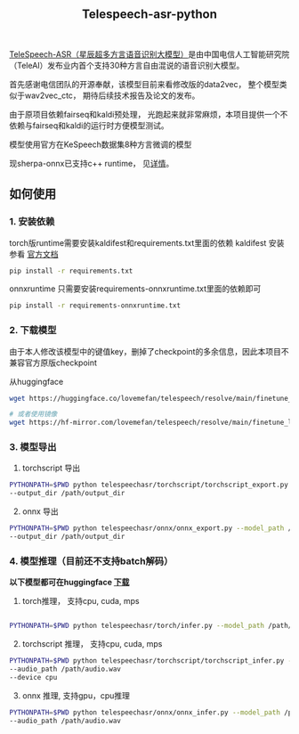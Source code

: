 <br/>
<h2 align="center">Telespeech-asr-python</h2>
<br/>


[TeleSpeech-ASR（星辰超多方言语音识别大模型）](https://github.com/Tele-AI/TeleSpeech-ASR)是由中国电信人工智能研究院（TeleAI）发布业内首个支持30种方言自由混说的语音识别大模型。

首先感谢电信团队的开源奉献，该模型目前来看修改版的data2vec， 整个模型类似于wav2vec_ctc， 期待后续技术报告及论文的发布。

由于原项目依赖fairseq和kaldi预处理， 光跑起来就非常麻烦，本项目提供一个不依赖与fairseq和kaldi的运行时方便模型测试。

模型使用官方在KeSpeech数据集8种方言微调的模型

现sherpa-onnx已支持c++ runtime， 见[详情](https://github.com/k2-fsa/sherpa-onnx/pull/970)。

## 如何使用

### 1. 安装依赖

torch版runtime需要安装kaldifest和requirements.txt里面的依赖
kaldifest 安装参看 [官方文档](https://github.com/csukuangfj/kaldifeat)

```bash
pip install -r requirements.txt
```


onnxruntime 只需要安装requirements-onnxruntime.txt里面的依赖即可
```bash
pip install -r requirements-onnxruntime.txt
```


### 2. 下载模型

由于本人修改该模型中的键值key，删掉了checkpoint的多余信息，因此本项目不兼容官方原版checkpoint

从huggingface
```bash
wget https://huggingface.co/lovemefan/telespeech/resolve/main/finetune_large_kespeech.pt?download=true -O finetune_large_kespeech.pt

# 或者使用镜像
wget https://hf-mirror.com/lovemefan/telespeech/resolve/main/finetune_large_kespeech.pt?download=true -O finetune_large_kespeech.pt
```

### 3. 模型导出

1. torchscript 导出

```bash
PYTHONPATH=$PWD python telespeechasr/torchscript/torchscript_export.py --model_path /path/torch_checkpoint.pt \
--output_dir /path/output_dir
```
2. onnx 导出

```bash
PYTHONPATH=$PWD python telespeechasr/onnx/onnx_export.py --model_path /path/torch_checkpoint.pt
--output_dir /path/output_dir
```

### 4. 模型推理（目前还不支持batch解码）

**以下模型都可在huggingface [下载](https://huggingface.co/lovemefan/telespeech/tree/main)**

1. torch推理， 支持cpu, cuda, mps
```bash

PYTHONPATH=$PWD python telespeechasr/torch/infer.py --model_path /path/finetune_large_kespeech.pt --audio_path /path/audio.wav
```
2. torchscript 推理， 支持cpu, cuda, mps

```bash
PYTHONPATH=$PWD python telespeechasr/torchscript/torchscript_infer.py --model_path /path/model_export_torchscript.pt
--audio_path /path/audio.wav
--device cpu
```

3. onnx 推理, 支持gpu，cpu推理
```bash
PYTHONPATH=$PWD python telespeechasr/onnx/onnx_infer.py --model_path /path/model_export.onnx
--audio_path /path/audio.wav
```

